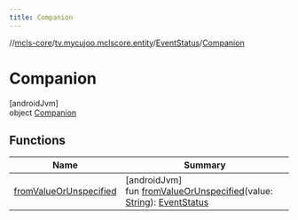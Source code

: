 ```yaml
---
title: Companion
---
```

//[mcls-core](../../../../index.html)/[tv.mycujoo.mclscore.entity](../../index.html)/[EventStatus](../index.html)/[Companion](index.html)



# Companion



[androidJvm]\
object [Companion](index.html)



## Functions


| Name | Summary |
|---|---|
| [fromValueOrUnspecified](from-value-or-unspecified.html) | [androidJvm]<br>fun [fromValueOrUnspecified](from-value-or-unspecified.html)(value: [String](https://kotlinlang.org/api/latest/jvm/stdlib/kotlin/-string/index.html)): [EventStatus](../index.html) |

